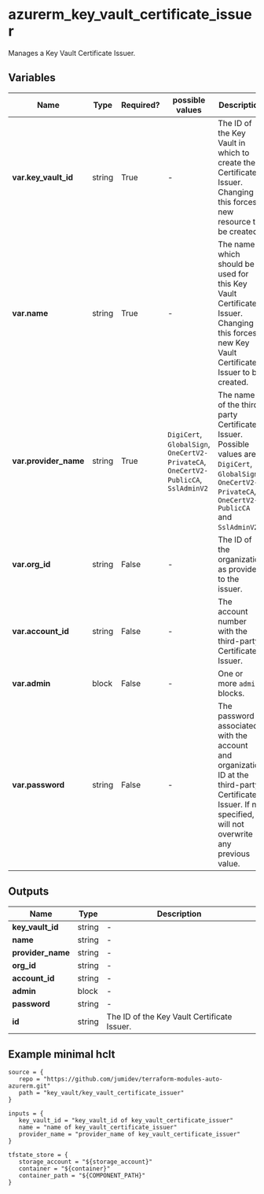 # azurerm_key_vault_certificate_issuer

Manages a Key Vault Certificate Issuer.

## Variables

| Name | Type | Required? |  possible values |  Description |
| ---- | ---- | --------- |  ----------- | ----------- |
| **var.key_vault_id** | string | True | -  |  The ID of the Key Vault in which to create the Certificate Issuer. Changing this forces a new resource to be created. | 
| **var.name** | string | True | -  |  The name which should be used for this Key Vault Certificate Issuer. Changing this forces a new Key Vault Certificate Issuer to be created. | 
| **var.provider_name** | string | True | `DigiCert`, `GlobalSign`, `OneCertV2-PrivateCA`, `OneCertV2-PublicCA`, `SslAdminV2`  |  The name of the third-party Certificate Issuer. Possible values are: `DigiCert`, `GlobalSign`, `OneCertV2-PrivateCA`, `OneCertV2-PublicCA` and `SslAdminV2`. | 
| **var.org_id** | string | False | -  |  The ID of the organization as provided to the issuer. | 
| **var.account_id** | string | False | -  |  The account number with the third-party Certificate Issuer. | 
| **var.admin** | block | False | -  |  One or more `admin` blocks. | 
| **var.password** | string | False | -  |  The password associated with the account and organization ID at the third-party Certificate Issuer. If not specified, will not overwrite any previous value. | 



## Outputs

| Name | Type | Description |
| ---- | ---- | --------- | 
| **key_vault_id** | string  | - | 
| **name** | string  | - | 
| **provider_name** | string  | - | 
| **org_id** | string  | - | 
| **account_id** | string  | - | 
| **admin** | block  | - | 
| **password** | string  | - | 
| **id** | string  | The ID of the Key Vault Certificate Issuer. | 

## Example minimal hclt

```hcl
source = {
   repo = "https://github.com/jumidev/terraform-modules-auto-azurerm.git" 
   path = "key_vault/key_vault_certificate_issuer" 
}

inputs = {
   key_vault_id = "key_vault_id of key_vault_certificate_issuer" 
   name = "name of key_vault_certificate_issuer" 
   provider_name = "provider_name of key_vault_certificate_issuer" 
}

tfstate_store = {
   storage_account = "${storage_account}" 
   container = "${container}" 
   container_path = "${COMPONENT_PATH}" 
}


```